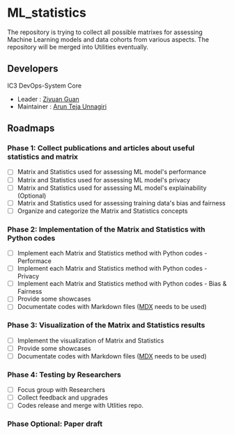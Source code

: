 # ML_statistics
The repository is trying to collect all possible matrixes for assessing Machine Learning models and data cohorts from various aspects. 
The repository will be merged into Utilities eventually.

## Developers
IC3 DevOps-System Core

* Leader : [Ziyuan Guan](mailto:ziyuan.guan@ufl.edu)
* Maintainer : [Arun Teja Unnagiri](mailto:arunteja.unnagiri@medicine.ufl.edu)


## Roadmaps

### Phase 1: Collect publications and articles about useful statistics and matrix
* [ ] Matrix and Statistics used for assessing ML model's performance
* [ ] Matrix and Statistics used for assessing ML model's privacy
* [ ] Matrix and Statistics used for assessing ML model's explainability (Optional)
* [ ] Matrix and Statistics used for assessing training data's bias and fairness 
* [ ] Organize and categorize the Matrix and Statistics concepts
 
### Phase 2: Implementation of the Matrix and Statistics with Python codes
* [ ] Implement each Matrix and Statistics method with Python codes - Performace
* [ ] Implement each Matrix and Statistics method with Python codes - Privacy
* [ ] Implement each Matrix and Statistics method with Python codes - Bias & Fairness
* [ ] Provide some showcases
* [ ] Documentate codes with Markdown files ([MDX](https://mdxjs.com/) needs to be used)

### Phase 3: Visualization of the Matrix and Statistics results
* [ ] Implement the visualization of Matrix and Statistics
* [ ] Provide some showcases
* [ ] Documentate codes with Markdown files ([MDX](https://mdxjs.com/) needs to be used)

### Phase 4: Testing by Researchers
* [ ] Focus group with Researchers
* [ ] Collect feedback and upgrades
* [ ] Codes release and merge with Utlities repo. 

### Phase Optional: Paper draft

